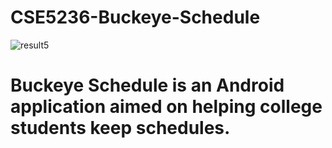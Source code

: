 # CSE5236-Buckeye-Schedule
![result5](https://user-images.githubusercontent.com/67817916/205523310-ba260672-2b56-442d-920a-4fdc8afde1af.gif)
# Buckeye Schedule is an Android application aimed on helping college students keep schedules.
